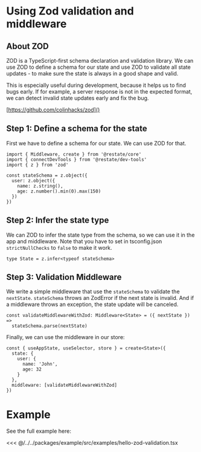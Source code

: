 # Using Zod validation and middleware

## About ZOD

ZOD is a TypeScript-first schema declaration and validation library. We can use ZOD to define a schema for our state and use ZOD to validate all state updates - to make sure the state is always in a good shape and valid.

This is especially useful during development, because it helps us to find bugs early. If for example, a server response is not in the expected format, we can detect invalid state updates early and fix the bug.

[https://github.com/colinhacks/zod]()

## Step 1: Define a schema for the state

First we have to define a schema for our state. We can use ZOD for that.

```tsx
import { Middleware, create } from '@restate/core'
import { connectDevTools } from '@restate/dev-tools'
import { z } from 'zod'

const stateSchema = z.object({
  user: z.object({
    name: z.string(),
    age: z.number().min(0).max(150)
  })
})
```

## Step 2: Infer the state type

We can ZOD to infer the state type from the schema, so we can use it in the app and middleware. Note that you have to set in tsconfig.json `strictNullChecks` to `false` to make it work.

```tsx
type State = z.infer<typeof stateSchema>
```

## Step 3: Validation Middleware

We write a simple middleware that use the `stateSchema` to validate the `nextState`. `stateSchema` throws an ZodError if the next state is invalid. And if a middleware throws an exception, the state update will be canceled.

```tsx
const validateMiddlewareWithZod: Middleware<State> = ({ nextState }) =>
  stateSchema.parse(nextState)
```

Finally, we can use the middleware in our store:

```tsx
const { useAppState, useSelector, store } = create<State>({
  state: {
    user: {
      name: 'John',
      age: 32
    }
  },
  middleware: [validateMiddlewareWithZod]
})
```

# Example

See the full example here:

<<< @/../../packages/example/src/examples/hello-zod-validation.tsx
